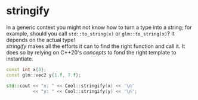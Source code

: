 # stringify

In a generic context you might not know how to turn a type into a string; for example, should you call `std::to_string(x)` or `glm::to_string(x)`? It depends on the actual type!<br/>
*stringify* makes all the efforts it can to find the right function and call it. It does so by relying on C++20's *concepts* to fond the right template to instantiate.

```cpp
const int x{3};
const glm::vec2 y{1.f, 7.f};

std::cout << "x: " << Cool::stringify(x) << '\n'
          << "y: " << Cool::stringify(y) << '\n';
```